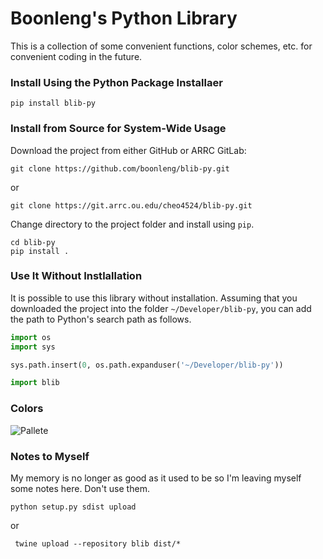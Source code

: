 # Boonleng's Python Library

This is a collection of some convenient functions, color schemes, etc. for convenient coding in the future.

### Install Using the Python Package Installaer

```shell
pip install blib-py
```

### Install from Source for System-Wide Usage

Download the project from either GitHub or ARRC GitLab:

```shell
git clone https://github.com/boonleng/blib-py.git
```

or

```shell
git clone https://git.arrc.ou.edu/cheo4524/blib-py.git
```

Change directory to the project folder and install using `pip`.

```shell
cd blib-py
pip install .
```

### Use It Without Instlallation

It is possible to use this library without installation. Assuming that you downloaded the project into the folder `~/Developer/blib-py`, you can add the path to Python's search path as follows.

```python
import os
import sys

sys.path.insert(0, os.path.expanduser('~/Developer/blib-py'))

import blib
```

### Colors

![Pallete](blob/swatch-lab.png)

### Notes to Myself

My memory is no longer as good as it used to be so I'm leaving myself some notes here. Don't use them.

```shell
python setup.py sdist upload
```

or

```shell
 twine upload --repository blib dist/*
```
